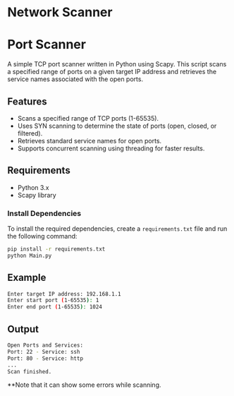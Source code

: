# Network Scanner
# Port Scanner

A simple TCP port scanner written in Python using Scapy. This script scans a specified range of ports on a given target IP address and retrieves the service names associated with the open ports.

## Features

- Scans a specified range of TCP ports (1-65535).
- Uses SYN scanning to determine the state of ports (open, closed, or filtered).
- Retrieves standard service names for open ports.
- Supports concurrent scanning using threading for faster results.

## Requirements

- Python 3.x
- Scapy library

### Install Dependencies

To install the required dependencies, create a `requirements.txt` file and run the following command:

```bash
pip install -r requirements.txt
python Main.py
```
## Example
```bash
Enter target IP address: 192.168.1.1
Enter start port (1-65535): 1
Enter end port (1-65535): 1024
```
## Output
```bash
Open Ports and Services:
Port: 22 - Service: ssh
Port: 80 - Service: http
...
Scan finished.
```
**Note that it can show some errors while scanning. 


